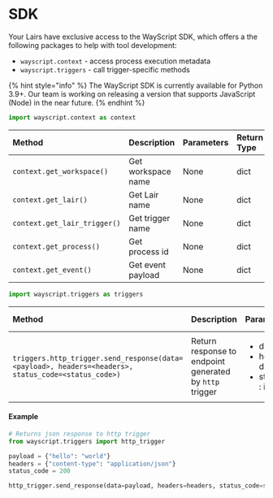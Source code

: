 # SDK

Your Lairs have exclusive access to the WayScript SDK, which offers a the following packages to help with tool development:

* `wayscript.context` - access process execution metadata
* `wayscript.triggers` - call trigger-specific methods

{% hint style="info" %}
The WayScript SDK is currently available for Python 3.9+. Our team is working on releasing a version that supports JavaScript \(Node\) in the near future.
{% endhint %}

```python
import wayscript.context as context
```

| Method | Description | Parameters | Return Type |
| :--- | :--- | :--- | :--- |
| `context.get_workspace()` | Get workspace name | None | dict |
| `context.get_lair()` | Get Lair name | None | dict |
| `context.get_lair_trigger()` | Get trigger name | None | dict |
| `context.get_process()` | Get process id | None | dict |
| `context.get_event()` | Get event payload | None | dict |

```python
import wayscript.triggers as triggers
```

<table>
  <thead>
    <tr>
      <th style="text-align:left">Method</th>
      <th style="text-align:left">Description</th>
      <th style="text-align:left">Parameters</th>
      <th style="text-align:left">Return Type</th>
    </tr>
  </thead>
  <tbody>
    <tr>
      <td style="text-align:left"><code>triggers.http_trigger.send_response(data=&lt;payload&gt;, headers=&lt;headers&gt;, status_code=&lt;status_code&gt;)</code>
      </td>
      <td style="text-align:left">Return response to endpoint generated by <code>http</code> trigger</td>
      <td
      style="text-align:left">
        <ul>
          <li>data : dict</li>
          <li>headers : dict</li>
          <li>status_code : int</li>
        </ul>
        </td>
        <td style="text-align:left">dict</td>
    </tr>
  </tbody>
</table>

#### **Example**

```python
# Returns json response to http trigger
from wayscript.triggers import http_trigger

payload = {"hello": "world"}
headers = {"content-type": "application/json"}
status_code = 200

http_trigger.send_response(data=payload, headers=headers, status_code=status_code)

```

